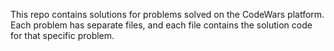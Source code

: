 This repo contains solutions for problems solved on the CodeWars platform. Each problem has separate files, and each file contains the solution code for that specific problem.
